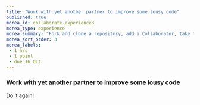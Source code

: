 ```yaml
---
title: "Work with yet another partner to improve some lousy code"
published: true
morea_id: collaborate.experience3
morea_type: experience
morea_summary: "Fork and clone a repository, add a Collaborator, take turns editing the code, profit"
morea_sort_order: 3
morea_labels:
 - 1 hrs
 - 1 point
 - due 16 Oct
---
```


### Work with yet another partner to improve some lousy code

Do it again!
